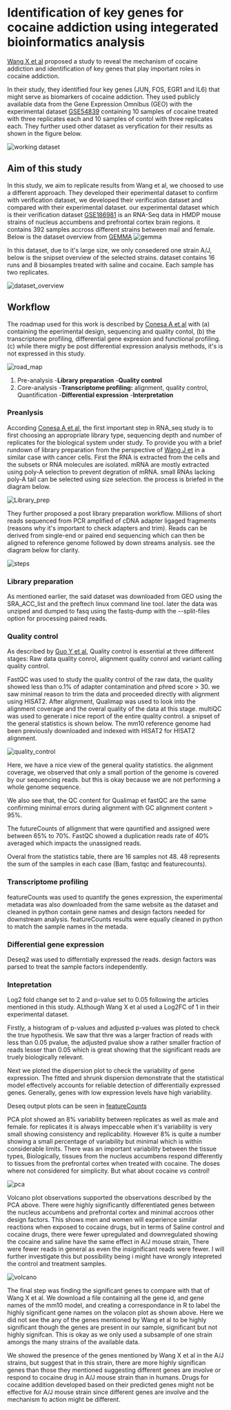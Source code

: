 # Identification of key genes for cocaine addiction using integerated bioinformatics analysis

[Wang X et al](https://www.ncbi.nlm.nih.gov/pmc/articles/PMC10352680/) proposed a study to reveal the mechanism of cocaine addiction and identification of key genes that play important roles in cocaine addiction.

In their study, they identified four key genes (JUN, FOS, EGR1 and IL6) that might serve as biomarkers of cocaine addiction. They used publicly available data from the Gene Expression Omnibus (GEO) with the experimental dataset [GSE54839](https://www.ncbi.nlm.nih.gov/geo/query/acc.cgi?acc=GSE54839) containing 10 samples of cocaine treated with three replicates each and 10 samples of contol with three replicates each. They further used other dataset as veryfication for their results as shown in the figure below.

![working dataset](data/working_dataset.png)

## Aim of this study

In this study, we aim to replicate results from Wang et al, we choosed to use a different approach. They developed their eperimental dataset to confirm with verification dataset, we developed their verification dataset and compared with their experimental dataset. our experimental dataset which is their verification dataset [GSE186981](https://www.ncbi.nlm.nih.gov/geo/query/acc.cgi?acc=GSE186981) is an RNA-Seq data in HMDP mouse strains of nucleus accumbens and prefrontal cortex brain regions. it contains 392 samples accross different strains between mail and female. Below is the dataset overview from [GEMMA](https://gemma.msl.ubc.ca/expressionExperiment/showExpressionExperiment.html?id=21038)
![gemma](data/gemma.png)

In this dataset, due to it's large size, we only consedered one strain A/J, below is the snipset overview of the selected strains. dataset contains 16 runs and 8 biosamples treated with saline and cocaine. Each sample has two replicates.

![dataset_overview](data/dataset_overview.png)

## Workflow

The roadmap used for this work is described by [Conesa A et al](https://pubmed.ncbi.nlm.nih.gov/26813401/) with (a) containing the eperimental design, sequencing and quality contol, (b) the transcriptome profiling, differential gene expresion and functional profiling. (c) while there migty be post differential expression analysis methods, it's is not expressed in this study.

![road_map](data/road_map.png)

1. Pre-analysis
	-**Library preparation**
	-**Quality control**
2. Core-analysis
	-**Transcriptome profiling:** alignment, quality control, Quantification
	-**Differential expression**
	-**Interpretation**
	
### Preanlysis

According [Conesa A et al](https://pubmed.ncbi.nlm.nih.gov/26813401/), the first important step in RNA_seq study is to first choosing an appropriate library type, sequencing depth and number of replicates for the biological system under study. To provide you with a brief rundown of library preparation from the perspective of [Wang J et](https://pubmed.ncbi.nlm.nih.gov/30297273/) in a similar case with cancer cells. First the RNA is extracted from the cells and the subsets or RNA molecules are isolated. mRNA are mostly extracted using poly-A selection to prevent degration of mRNA. small RNAs lacking poly-A tail can be selected using size selection. the process is briefed in the diagram below.

![Library_prep](data/library_prep.png)

They further proposed a post library preparation workflow. Millions of short reads sequenced from PCR amplified of cDNA adapter ligaged fragments (reasons why it's important to check adapters and trim). Reads can be derived from single-end or paired end sequencing which can then be aligned to reference genome followed by down streams analysis. see the diagram below for clarity.

![steps](data/steps.png)

### Library preparation

As mentioned earlier, the said dataset was downloaded from GEO using the SRA_ACC_list and the preftech linux command line tool. later the data was unziped and dumped to fasq using the fastq-dump with the --split-files option for processing paired reads. 

### Quality control

As described by [Guo Y et al](https://academic.oup.com/bib/article/15/6/879/180439), Quality control is essential at three different stages: Raw data quality conrol, alignment quality conrol and variant calling quality control.

FastQC was used to study the quality control of the raw data, the quality showed less than o.1% of adapter contamination and phred score > 30. we saw minimal reason to trim the data and proceeded directly with alignment using HISAT2. After alignment, Qualimap was used to look into the alignment coverage and the overal quality of the data at this stage. multiQC was used to generate i nice report of the entire quality control. a snipset of the general statistics is shown below. The mm10 reference genome had been previously downloaded and indexed with HISAT2 for HISAT2 alignment.

![quality_control](data/quality_control.png)

Here, we have a nice view of the general quality statistics. the alignment coverage, we observed that only a small portion of the genome is covered by our sequencing reads. but this is okay because we are not performing a whole genome sequence. 

We also see that, the QC content for Qualimap et fastQC are the same confirming minimal errors during alignment with GC alignment content > 95%.

The futureCounts of allignment that were qauntified and assigned were between 65% to 70%. FastQC showed a duplication reads rate of 40% averaged which impacts the unassigned reads.

Overal from the statistics table, there are 16 samples not 48. 48 represents the sum of the samples in each case (Bam, fastqc and featurecounts).

### Transcriptome profiling

featureCounts was used to quantify the genes expression, the experimental metadata was also downloaded from the same website as the dataset and cleaned in python contain gene names and design factors needed for downstream analysis. featureCounts results were equally cleaned in python to match the sample names in the metada.

### Differential gene expression

Deseq2 was used to differntially expressed the reads. design factors was parsed to treat the sample factors independently. 

### Intepretation

Log2 fold change set to 2 and p-value set to 0.05 following the articles mentioned in this study. ALthough Wang X et al used a Log2FC of 1 in their experimental dataset.

Firstly, a histogram of p-values and adjusted p-values was ploted to check the true hypothesis. We saw that thre was a larger fraction of reads with less than 0.05 pvalue, the adjusted pvalue show a rather smaller fraction of reads lesser than 0.05 which is great showing that the significant reads are truely biologically relevant.

Next we ploted the dispersion plot to check the variability of gene expression.  The fitted and shrunk dispersion demonstrate that the statistical model effectively accounts for reliable detection of differentially expressed genes. Generally, genes with low expression levels have high variability.

Deseq output plots can be seen in [featureCounts](https://github.com/akabetso/Cocaine-addiction-RNA-seq/tree/master/results/featureCounts)

PCA plot showed an 8% variability between replicates as well as male and female. for replicates it is always impeccable when it's variability is very small showing consistency and replicability. However 8% is quite a number showing a small percentage of variability but minimal which is within considerable limits. There was an important variability between the tissue types, Biologically, tissues from the nucleus accumbens respond differently to tissues from the prefrontal cortex when treated with cocaine. The doses where not considered for simplicity. But what about cocaine vs control!

![pca](data/pca.png)

Volcano plot observations supported the observations described by the PCA above. There were highly significantly differentiated genes between the nucleus accumbens and prefrontal cortex and minimal accroos other design factors. This shows men and women will experience similar reactions when exposed to cocaine drugs, but in terms of Saline control and cocaine drugs, there were fewer upregulated and downregulated showing the cocaine and saline have the same effect in A/J mouse strain, There were fewer reads in general as even the insignificant reads were fewer. I will further investigate this but possibility being i might have wrongly intepreted the control and treatment samples. 

![volcano](data/volcano.png) 

The final step was finding the significant genes to compare with that of Wang X et al. We download a file containing all the gene id, and gene names of the mm10 model, and creating a correspondance in R to label the highly significant gene names on the volacon plot as shown above. Here we did not see the any of the genes mentioned by Wang et al to be highly significant though the genes are present in our sample, significant but not highly signifcan. This is okay as we only used a subsample of one strain amongs the many strains of the available data. 

We showed the presence of the genes mentioned by Wang X et al in the A/J strains, but suggest that in this strain, there are more highly significan genes than those they mentioned suggesting different genes are involve or respond to cocaine drug in A/J mouse strain than in humans. Drugs for cocaine addition developed based on their predicted genes might not be effective for A/J mouse strain since different genes are involve and the mechanism fo action might be different.


